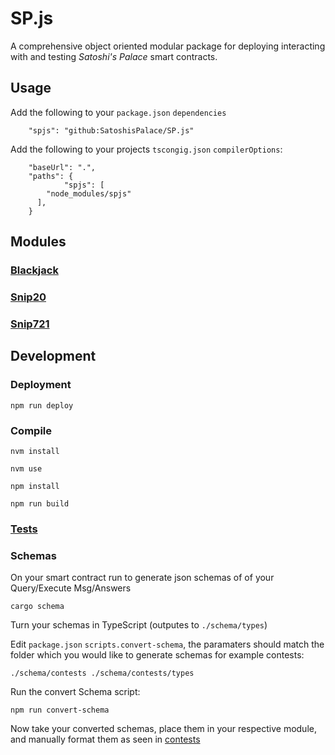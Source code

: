 # SP.js
A comprehensive object oriented modular package for deploying interacting with and testing *Satoshi's Palace* smart contracts.

## Usage

Add the following to your `package.json` `dependencies`
```
	"spjs": "github:SatoshisPalace/SP.js"
```

Add the following to your projects `tscongig.json` `compilerOptions`:
```
    "baseUrl": ".",
    "paths": {
            "spjs": [
        "node_modules/spjs"
      ],
    }
```
## Modules
### [Blackjack](./src/modules/blackjack/)
### [Snip20](./src/modules/snip20/)
### [Snip721](./src/modules/snip721/)


## Development

### Deployment
```
npm run deploy
```

### Compile
```
nvm install
```
```
nvm use
```
```
npm install
```
```
npm run build
```
### [Tests](./src/tests/)

### Schemas
On your smart contract run to generate json schemas of of your Query/Execute Msg/Answers
```
cargo schema
```
Turn your schemas in TypeScript (outputes to `./schema/types`)


Edit `package.json` `scripts.convert-schema`, the paramaters should match the folder which you would like to generate schemas for example contests:
```
./schema/contests ./schema/contests/types
```
Run the convert Schema script:
```
npm run convert-schema
```
Now take your converted schemas, place them in your respective module, and manually format them as seen in [contests](./src/modules//contests/types/execute_msg.ts)
